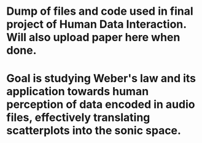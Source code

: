 # Dump of files and code used in final project of Human Data Interaction. Will also upload paper here when done. 
# Goal is studying Weber's law and its application towards human perception of data encoded in audio files, effectively translating scatterplots into the sonic space. 
